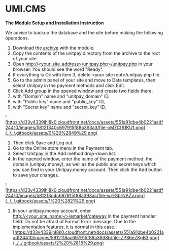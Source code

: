 # UMI.CMS

**The Module Setup and Installation Instruction**

We advise to backup the database and the site before making the following operations.

1. Download the [archive](https://github.com/unitpay/umi-module/releases/download/1.0.1/umi-module-1.0.1.zip) with the module.
2. Copy the contents of the unitpay directory from the archive to the root of your site.
3. Open [http://&lt;your\_site\_address&gt;/unitpay.php&gt;/unitpay.php](http://<your_site_address>/unitpay.php>/unitpay.php) in your browser. You should see the word "Ready".
4. If everything is Ok with item 3, delete &lt;your site root&gt;/unitpay.php file.
5. Go to the admin panel of your site and move to Data templates, then select Unitpay in the payment methods and click Edit.
6. Click Add group in the opened window and create two fields there:
7. with "Domain" name and "unitpay\_domain" ID,
8. with "Public key" name and "public\_key" ID,
9. with "Secret key" name and "secret\_key" ID,

![https://d33v4339jhl8k0.cloudfront.net/docs/assets/551a91dbe4b0221aadf24410/images/58121340c697915f88a393a3/file-oMZCf61KU1.png](../../.gitbook/assets/0%20%2849%29.png)

1. Then click Save and Log out.
2. Go to the Online store menu in the Payment tab.
3. Select Unitpay in the Add method drop-down list.
4. In the opened window, enter the name of the payment method, the domain \(unitpay.money\), as well as the public and secret keys which you can find in your Unitpay.money account. Then click the Add button to save your changes.

![https://d33v4339jhl8k0.cloudfront.net/docs/assets/551a91dbe4b0221aadf24410/images/581213c4c697915f88a393ac/file-wrESbrNAZv.png](../../.gitbook/assets/1%20%2821%29.png)

1. In your unitpay.money account, enter  [http://&lt;your\_site\_name&gt;/&gt;/emarket/gateway](http://<your_site_name>/>/emarket/gateway) in the payment handler field. Do not be afraid of Format Error message. Due to the implementation features, it is normal in this case.![https://d33v4339jhl8k0.cloudfront.net/docs/assets/551a91dbe4b0221aadf24410/images/5812118ac697915f88a3938b/file-ZP86eZKgB3.png](../../.gitbook/assets/2%20%2818%29.png)

